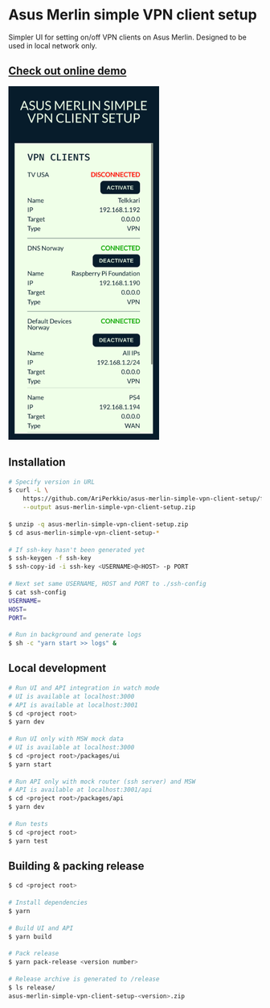 # Asus Merlin simple VPN client setup

Simpler UI for setting on/off VPN clients on Asus Merlin. Designed to be used in local network only.

## [Check out online demo](https://ariperkkio.github.io/asus-merlin-simple-vpn-client-setup)

![demo](https://github.com/AriPerkkio/asus-merlin-simple-vpn-client-setup/blob/master/resources/demo.png)

## Installation

```bash
# Specify version in URL
$ curl -L \
    https://github.com/AriPerkkio/asus-merlin-simple-vpn-client-setup/files/4050830/asus-merlin-simple-vpn-client-setup-0.0.2.zip \
    --output asus-merlin-simple-vpn-client-setup.zip

$ unzip -q asus-merlin-simple-vpn-client-setup.zip
$ cd asus-merlin-simple-vpn-client-setup-*

# If ssh-key hasn't been generated yet
$ ssh-keygen -f ssh-key
$ ssh-copy-id -i ssh-key <USERNAME>@<HOST> -p PORT

# Next set same USERNAME, HOST and PORT to ./ssh-config
$ cat ssh-config
USERNAME=
HOST=
PORT=

# Run in background and generate logs
$ sh -c "yarn start >> logs" &
```

## Local development

```sh
# Run UI and API integration in watch mode
# UI is available at localhost:3000
# API is available at localhost:3001
$ cd <project root>
$ yarn dev

# Run UI only with MSW mock data
# UI is available at localhost:3000
$ cd <project root>/packages/ui
$ yarn start

# Run API only with mock router (ssh server) and MSW
# API is available at localhost:3001/api
$ cd <project root>/packages/api
$ yarn dev

# Run tests
$ cd <project root>
$ yarn test
```

## Building & packing release

```sh
$ cd <project root>

# Install dependencies
$ yarn

# Build UI and API
$ yarn build

# Pack release
$ yarn pack-release <version number>

# Release archive is generated to /release
$ ls release/
asus-merlin-simple-vpn-client-setup-<version>.zip
```

